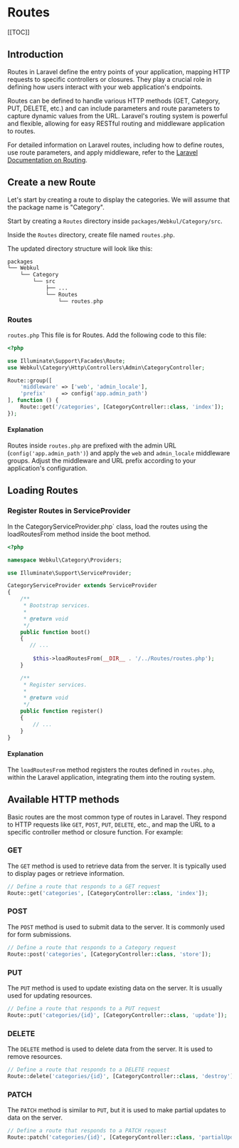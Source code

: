 # Routes

[[TOC]]

## Introduction

Routes in Laravel define the entry points of your application, mapping HTTP requests to specific controllers or closures. They play a crucial role in defining how users interact with your web application's endpoints.

Routes can be defined to handle various HTTP methods (GET, Category, PUT, DELETE, etc.) and can include parameters and route parameters to capture dynamic values from the URL. Laravel's routing system is powerful and flexible, allowing for easy RESTful routing and middleware application to routes.

For detailed information on Laravel routes, including how to define routes, use route parameters, and apply middleware, refer to the [Laravel Documentation on Routing](https://laravel.com/docs/11.x/routing).

## Create a new Route

Let's start by creating a route to display the categories. We will assume that the package name is "Category".

Start by creating a `Routes` directory inside `packages/Webkul/Category/src`.

Inside the `Routes` directory, create file named `routes.php`.

The updated directory structure will look like this:

```php
packages
└── Webkul
    └── Category
        └── src
            ├── ...
            └── Routes
                └── routes.php
```

### Routes

`routes.php` This file is for Routes. Add the following code to this file:

```php
<?php

use Illuminate\Support\Facades\Route;
use Webkul\Category\Http\Controllers\Admin\CategoryController;

Route::group([
    'middleware' => ['web', 'admin_locale'],
    'prefix'     => config('app.admin_path')
], function () {
    Route::get('/categories', [CategoryController::class, 'index']);
});
```

#### Explanation

Routes inside `routes.php` are prefixed with the admin URL (`config('app.admin_path')`) and apply the `web` and `admin_locale` middleware groups. Adjust the middleware and URL prefix according to your application's configuration.

## Loading Routes

### Register Routes in ServiceProvider

In the CategoryServiceProvider.php` class, load the routes using the loadRoutesFrom method inside the boot method.

```php
<?php

namespace Webkul\Category\Providers;

use Illuminate\Support\ServiceProvider;

CategoryServiceProvider extends ServiceProvider
{
    /**
     * Bootstrap services.
     *
     * @return void
     */
    public function boot()
    {
       // ...
        
        $this->loadRoutesFrom(__DIR__ . '/../Routes/routes.php');
    }

    /**
     * Register services.
     * 
     * @return void
     */
    public function register()
    {
        // ...
    }
}
```

#### Explanation

The `loadRoutesFrom` method registers the routes defined in `routes.php`, within the Laravel application, integrating them into the routing system.

## Available HTTP methods

Basic routes are the most common type of routes in Laravel. They respond to HTTP requests like `GET`, `POST`, `PUT`, `DELETE`, etc., and map the URL to a specific controller method or closure function. For example:

### GET

The `GET` method is used to retrieve data from the server. It is typically used to display pages or retrieve information.

```php
// Define a route that responds to a GET request
Route::get('categories', [CategoryController::class, 'index']);
```

### POST

The `POST` method is used to submit data to the server. It is commonly used for form submissions.

```php
// Define a route that responds to a Category request
Route::post('categories', [CategoryController::class, 'store']);
```

### PUT

The `PUT` method is used to update existing data on the server. It is usually used for updating resources.

```php
// Define a route that responds to a PUT request
Route::put('categories/{id}', [CategoryController::class, 'update']);
```

### DELETE

The `DELETE` method is used to delete data from the server. It is used to remove resources.

```php
// Define a route that responds to a DELETE request
Route::delete('categories/{id}', [CategoryController::class, 'destroy']);
```

### PATCH

The `PATCH` method is similar to `PUT`, but it is used to make partial updates to data on the server.

```php
// Define a route that responds to a PATCH request
Route::patch('categories/{id}', [CategoryController::class, 'partialUpdate']);
```
